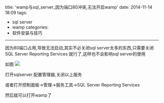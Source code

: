 title: 'wamp与sql_server_因为端口80冲突,无法开启wamp'
date: 2014-11-14 18:09
tags:
- sql server
- wamp
categories:
- 软件安装与技巧
---


因为80端口占用,导致无法启动,其实不必关闭sql server太多的东西,只需要关闭SQL Server Reporting Services 就行了,这样也不会影响sql server的使用

如图
![](http://img.blog.csdn.net/20141114175909339?watermark/2/text/aHR0cDovL2Jsb2cuY3Nkbi5uZXQvSmFja3JveWFs/font/5a6L5L2T/fontsize/400/fill/I0JBQkFCMA==/dissolve/70/gravity/Center)




打开sqlserver 配置管理器,关闭以上服务

或者打开控制面板->管理->服务工具->SQL Server Reporting Services

然后就可以打开wamp了
